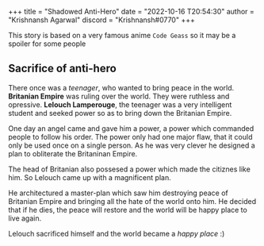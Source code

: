 +++
title = "Shadowed Anti-Hero"
date = "2022-10-16 T20:54:30"
author = "Krishnansh Agarwal"
discord = "Krishnansh#0770" 
+++

This story is based on a very famous anime `Code Geass` so it may be a spoiler for some people 

## Sacrifice of anti-hero

There once was a _teenager_, who wanted to bring peace in the world. **Britanian Empire** was ruling over the world. They were ruthless and opressive. **Lelouch Lamperouge**, the teenager was a very intelligent student and seeked power so as to bring down the Britanian Empire. 

One day an angel came and gave him a power, a power which commanded people to follow his order. The power only had one major flaw, that it could only be used once on a single person. As he was very clever he designed a plan to obliterate the Britaninan Empire. 

The head of Britanian also possesed a power which made the citiznes like him. So Lelouch came up with a magnificent plan.

He architectured a master-plan which saw him destroying peace of Britanian Empire and bringing all the hate of the world onto him. He decided that if he dies, the peace will restore and the world will be happy place to live again. 

Lelouch sacrificed himself and the world became a _happy place_ :)






